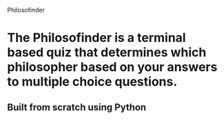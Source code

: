 Philosofinder
# The Philosofinder is a terminal based quiz that determines which philosopher based on your answers to multiple choice questions. 

## Built from scratch using Python
